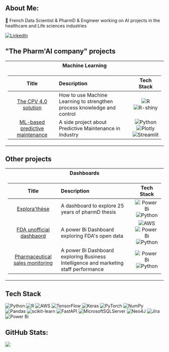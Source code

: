## About Me:
💊 French Data Scientist & PharmD & Engineer working on AI projects in the healthcare and Life sciences industries<br>

[![LinkedIn](https://img.shields.io/badge/LinkedIn-%230077B5.svg?logo=linkedin&logoColor=white)](https://linkedin.com/in/arnaud-duigou-data/) 

## "The Pharm'AI company" projects
<table>
<tr><th style="width: 500px;">Machine Learning</th></tr>
<tr><td>

|Title | Description | Tech Stack|
|:--:|:---|:--:|
| [The CPV 4.0 solution](https://q927ad-arnaud-duigou.shinyapps.io/Shiny_CPV/) | How to use Machine Learning to strengthen process knowledge and control | ![R](https://img.shields.io/badge/r-%23276DC3.svg?style=for-the-badge&logo=r&logoColor=white) ![R-shiny](https://img.shields.io/badge/R%20shiny-8A2BE2) |
| [ML-based predictive maintenance](https://preventivemaintenanceaeronautics-fjonxrqfymxmggytlrqfew.streamlit.app/) | A side project about Predictive Maintenance in Industry | ![Python](https://img.shields.io/badge/python-3670A0?style=for-the-badge&logo=python&logoColor=ffdd54) ![Plotly](https://img.shields.io/badge/Plotly-%233F4F75.svg?style=for-the-badge&logo=plotly&logoColor=white) <br> ![Streamlit](https://img.shields.io/badge/Streamlit-black?style=flat-square&logo=Streamlit)|

</td></tr>
</table>

## Other projects

<table>
<tr><th style="width: 600px;">Dashboards</th></tr>
<tr><td>

|Title | Description | Tech Stack|
|:--:|:---|:--:|
| [Explora'thèse](https://app.powerbi.com/view?r=eyJrIjoiMmU5ZmM1Y2QtZWYzMC00YTkxLWFkMjItZTA2YzVmNmZkZTlkIiwidCI6IjRlNzE0NTBjLThmZjItNDk0Yi05NDc3LWZjMTUwMWVmMzdkZSJ9) | A dashboard to explore 25 years of pharmD thesis | ![Power Bi](https://img.shields.io/badge/power_bi-F2C811?style=for-the-badge&logo=powerbi&logoColor=black) ![Python](https://img.shields.io/badge/python-3670A0?style=for-the-badge&logo=python&logoColor=ffdd54) |
| [FDA unofficial dashbaord](https://app.powerbi.com/view?r=eyJrIjoiYzk1MTM5ZGQtZGVkYi00M2Y2LTg5ZDQtYzI2MmY5ZGE4ZWVhIiwidCI6IjRlNzE0NTBjLThmZjItNDk0Yi05NDc3LWZjMTUwMWVmMzdkZSJ9) | A power Bi Dashboard exploring FDA's open data | ![AWS](https://img.shields.io/badge/AWS-black?style=flat-square&logo=amazonaws) ![Power Bi](https://img.shields.io/badge/power_bi-F2C811?style=for-the-badge&logo=powerbi&logoColor=black) <br> ![Python](https://img.shields.io/badge/python-3670A0?style=for-the-badge&logo=python&logoColor=ffdd54)|
| [Pharmaceutical sales monitoring](https://app.powerbi.com/view?r=eyJrIjoiYWVjNmYwYTYtY2I0OC00NGQ5LThjZjEtYmEwMzE0NjJlNmMyIiwidCI6IjRlNzE0NTBjLThmZjItNDk0Yi05NDc3LWZjMTUwMWVmMzdkZSJ9) | A power Bi Dashboard exploring Business Intelligence and marketing staff performance | ![Power Bi](https://img.shields.io/badge/power_bi-F2C811?style=for-the-badge&logo=powerbi&logoColor=black) ![Python](https://img.shields.io/badge/python-3670A0?style=for-the-badge&logo=python&logoColor=ffdd54)|

</td></tr>
</table>

## Tech Stack
![Python](https://img.shields.io/badge/python-3670A0?style=for-the-badge&logo=python&logoColor=ffdd54) ![R](https://img.shields.io/badge/r-%23276DC3.svg?style=for-the-badge&logo=r&logoColor=white) ![AWS](https://img.shields.io/badge/AWS-%23FF9900.svg?style=for-the-badge&logo=amazon-aws&logoColor=white) ![TensorFlow](https://img.shields.io/badge/TensorFlow-%23FF6F00.svg?style=for-the-badge&logo=TensorFlow&logoColor=white) ![Keras](https://img.shields.io/badge/Keras-%23D00000.svg?style=for-the-badge&logo=Keras&logoColor=white) ![PyTorch](https://img.shields.io/badge/PyTorch-%23EE4C2C.svg?style=for-the-badge&logo=PyTorch&logoColor=white) ![NumPy](https://img.shields.io/badge/numpy-%23013243.svg?style=for-the-badge&logo=numpy&logoColor=white) ![Pandas](https://img.shields.io/badge/pandas-%23150458.svg?style=for-the-badge&logo=pandas&logoColor=white) ![scikit-learn](https://img.shields.io/badge/scikit--learn-%23F7931E.svg?style=for-the-badge&logo=scikit-learn&logoColor=white) ![FastAPI](https://img.shields.io/badge/FastAPI-005571?style=for-the-badge&logo=fastapi) ![MicrosoftSQLServer](https://img.shields.io/badge/Microsoft%20SQL%20Sever-CC2927?style=for-the-badge&logo=microsoft%20sql%20server&logoColor=white) ![Neo4J](https://img.shields.io/badge/Neo4j-008CC1?style=for-the-badge&logo=neo4j&logoColor=white) ![Jira](https://img.shields.io/badge/jira-%230A0FFF.svg?style=for-the-badge&logo=jira&logoColor=white) ![Power Bi](https://img.shields.io/badge/power_bi-F2C811?style=for-the-badge&logo=powerbi&logoColor=black)

## GitHub Stats:
![](https://github-readme-streak-stats.herokuapp.com/?user=arnaud-dg&theme=chartreuse-dark&hide_border=false)<br/>
